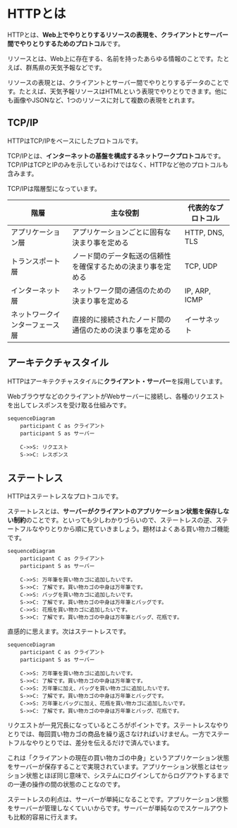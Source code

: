 # HTTPとは

HTTPとは、**Web上でやりとりするリソースの表現を、クライアントとサーバー間でやりとりするためのプロトコル**です。

リソースとは、Web上に存在する、名前を持ったあらゆる情報のことです。たとえば、群馬県の天気予報などです。

リソースの表現とは、クライアントとサーバー間でやりとりするデータのことです。たとえば、天気予報リソースはHTMLという表現でやりとりできます。他にも画像やJSONなど、1つのリソースに対して複数の表現をとれます。

## TCP/IP

HTTPはTCP/IPをベースにしたプロトコルです。

TCP/IPとは、**インターネットの基盤を構成するネットワークプロトコル**です。TCP/IPはTCPとIPのみを示しているわけではなく、HTTPなど他のプロトコルも含みます。

TCP/IPは階層型になっています。

| 階層                           | 主な役割                                                     | 代表的なプロトコル |
| ------------------------------ | ------------------------------------------------------------ | ------------------ |
| アプリケーション層             | アプリケーションごとに固有な決まり事を定める                 | HTTP, DNS, TLS     |
| トランスポート層               | ノード間のデータ転送の信頼性を確保するための決まり事を定める | TCP, UDP           |
| インターネット層               | ネットワーク間の通信のための決まり事を定める                 | IP, ARP, ICMP      |
| ネットワークインターフェース層 | 直接的に接続されたノード間の通信のための決まり事を定める     | イーサネット       |

## アーキテクチャスタイル

HTTPはアーキテクチャスタイルに**クライアント・サーバー**を採用しています。

WebブラウザなどのクライアントがWebサーバーに接続し、各種のリクエストを出してレスポンスを受け取る仕組みです。

```mermaid
sequenceDiagram
    participant C as クライアント
    participant S as サーバー

    C->>S: リクエスト
    S->>C: レスポンス
```

## ステートレス

HTTPはステートレスなプロトコルです。

ステートレスとは、**サーバーがクライアントのアプリケーション状態を保存しない制約**のことです。といっても少しわかりづらいので、ステートレスの逆、ステートフルなやりとりから順に見ていきましょう。題材はよくある買い物カゴ機能です。

```mermaid
sequenceDiagram
    participant C as クライアント
    participant S as サーバー

    C->>S: 万年筆を買い物カゴに追加したいです。
    S->>C: 了解です。買い物カゴの中身は万年筆です。
    C->>S: バッグを買い物カゴに追加したいです。
    S->>C: 了解です。買い物カゴの中身は万年筆とバッグです。
    C->>S: 花瓶を買い物カゴに追加したいです。
    S->>C: 了解です。買い物カゴの中身は万年筆とバッグ、花瓶です。
```

直感的に思えます。次はステートレスです。

```mermaid
sequenceDiagram
    participant C as クライアント
    participant S as サーバー

    C->>S: 万年筆を買い物カゴに追加したいです。
    S->>C: 了解です。買い物カゴの中身は万年筆です。
    C->>S: 万年筆に加え、バッグを買い物カゴに追加したいです。
    S->>C: 了解です。買い物カゴの中身は万年筆とバッグです。
    C->>S: 万年筆とバッグに加え、花瓶を買い物カゴに追加したいです。
    S->>C: 了解です。買い物カゴの中身は万年筆とバッグ、花瓶です。
```

リクエストが一見冗長になっているところがポイントです。ステートレスなやりとりでは、毎回買い物カゴの商品を繰り返さなければいけません。一方でステートフルなやりとりでは、差分を伝えるだけで済んでいます。

これは「クライアントの現在の買い物カゴの中身」というアプリケーション状態をサーバーが保存することで実現されています。アプリケーション状態とはセッション状態とほぼ同じ意味で、システムにログインしてからログアウトするまでの一連の操作の間の状態のことなのです。

ステートレスの利点は、サーバーが単純になることです。アプリケーション状態をサーバーが管理しなくていいからです。サーバーが単純なのでスケールアウトも比較的容易に行えます。
